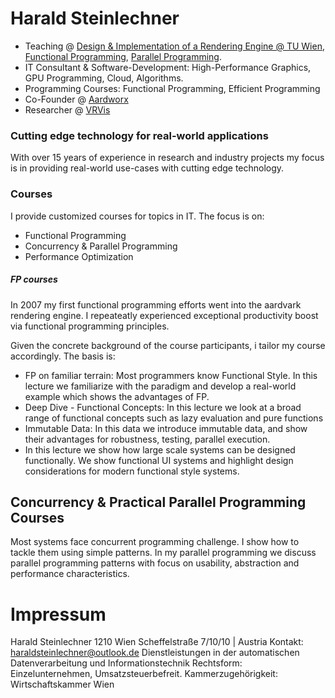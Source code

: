 

# Harald Steinlechner

- Teaching @ [Design & Implementation of a Rendering Engine @ TU Wien](https://www.cg.tuwien.ac.at/courses/RendEng/VU/2023S), [Functional Programming](https://www.technikum-wien.at/studiengaenge/master-software-engineering/), [Parallel Programming](https://www.technikum-wien.at/studiengaenge/master-software-engineering/).
- IT Consultant & Software-Development: High-Performance Graphics, GPU Programming, Cloud, Algorithms.
- Programming Courses: Functional Programming, Efficient Programming
- Co-Founder @ [Aardworx](https://www.aardworx.at)
- Researcher @ [VRVis](https://www.vrvis.at)

### Cutting edge technology for real-world applications

With over 15 years of experience in research and industry projects my focus is in providing
real-world use-cases with cutting edge technology.

### Courses

I provide customized courses for topics in IT. The focus is on:
 - Functional Programming
 - Concurrency & Parallel Programming
 - Performance Optimization

##### FP courses

In 2007 my first functional programming efforts went into the aardvark rendering engine. 
I repeateatly experienced exceptional productivity boost via functional programming principles.

Given the concrete background of the course participants, i tailor my course accordingly.
The basis is:
 - FP on familiar terrain: Most programmers know Functional Style. In this lecture we familiarize with the paradigm and develop a real-world example which shows the advantages of FP.
 - Deep Dive - Functional Concepts: In this lecture we look at a broad range of functional concepts such as lazy evaluation and pure functions
 - Immutable Data: In this data we introduce immutable data, and show their advantages for robustness, testing, parallel execution.
 - In this lecture we show how large scale systems can be designed functionally. We show functional UI systems and highlight design considerations for modern functional style systems.


## Concurrency & Practical Parallel Programming Courses

Most systems face concurrent programming challenge. I show how to tackle them using simple patterns.
In my parallel programming we discuss parallel programming patterns with focus on usability, abstraction
and performance characteristics.

# Impressum

Harald Steinlechner
1210 Wien
Scheffelstraße 7/10/10 | Austria
Kontakt: haraldsteinlechner@outlook.de
Dienstleistungen in der automatischen Datenverarbeitung und Informationstechnik
Rechtsform: Einzelunternehmen, Umsatzsteuerbefreit.
Kammerzugehörigkeit: Wirtschaftskammer Wien